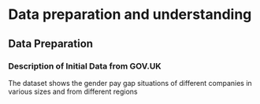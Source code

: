 # Data preparation and understanding

## Data Preparation

### Description of Initial Data from GOV.UK
The dataset shows the gender pay gap situations of different companies in various sizes and from different
regions
